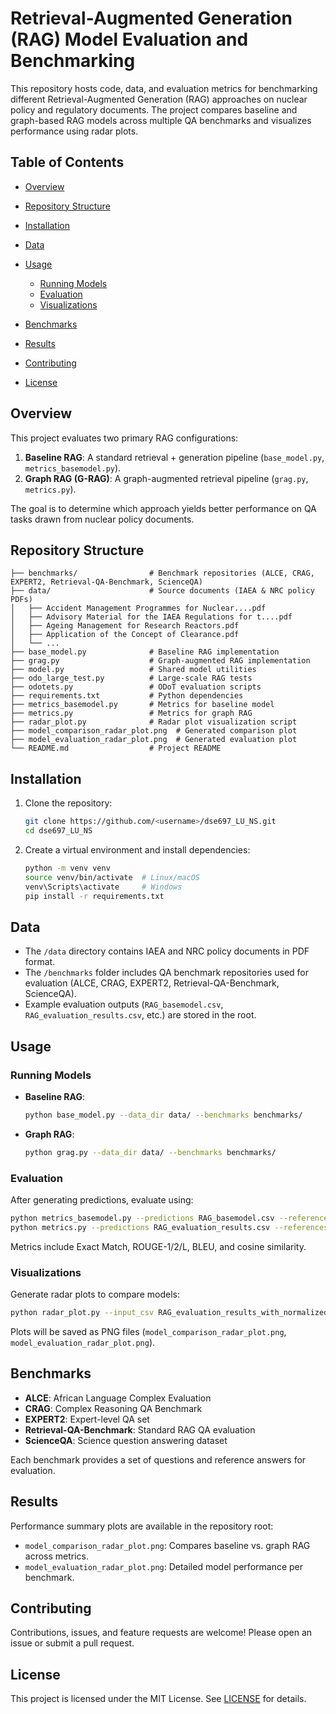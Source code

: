 # Retrieval-Augmented Generation (RAG) Model Evaluation and Benchmarking

This repository hosts code, data, and evaluation metrics for benchmarking different Retrieval-Augmented Generation (RAG) approaches on nuclear policy and regulatory documents. The project compares baseline and graph-based RAG models across multiple QA benchmarks and visualizes performance using radar plots.

## Table of Contents

* [Overview](#overview)
* [Repository Structure](#repository-structure)
* [Installation](#installation)
* [Data](#data)
* [Usage](#usage)

  * [Running Models](#running-models)
  * [Evaluation](#evaluation)
  * [Visualizations](#visualizations)
* [Benchmarks](#benchmarks)
* [Results](#results)
* [Contributing](#contributing)
* [License](#license)

## Overview

This project evaluates two primary RAG configurations:

1. **Baseline RAG**: A standard retrieval + generation pipeline (`base_model.py`, `metrics_basemodel.py`).
2. **Graph RAG (G-RAG)**: A graph-augmented retrieval pipeline (`grag.py`, `metrics.py`).

The goal is to determine which approach yields better performance on QA tasks drawn from nuclear policy documents.

## Repository Structure

```
├── benchmarks/                # Benchmark repositories (ALCE, CRAG, EXPERT2, Retrieval-QA-Benchmark, ScienceQA)
├── data/                      # Source documents (IAEA & NRC policy PDFs)
│   ├── Accident Management Programmes for Nuclear....pdf
│   ├── Advisory Material for the IAEA Regulations for t....pdf
│   ├── Ageing Management for Research Reactors.pdf
│   ├── Application of the Concept of Clearance.pdf
│   └── ...
├── base_model.py              # Baseline RAG implementation
├── grag.py                    # Graph-augmented RAG implementation
├── model.py                   # Shared model utilities
├── odo_large_test.py          # Large-scale RAG tests
├── odotets.py                 # ODoT evaluation scripts
├── requirements.txt           # Python dependencies
├── metrics_basemodel.py       # Metrics for baseline model
├── metrics.py                 # Metrics for graph RAG
├── radar_plot.py              # Radar plot visualization script
├── model_comparison_radar_plot.png  # Generated comparison plot
├── model_evaluation_radar_plot.png  # Generated evaluation plot
└── README.md                  # Project README
```

## Installation

1. Clone the repository:

   ```bash
   git clone https://github.com/<username>/dse697_LU_NS.git
   cd dse697_LU_NS
   ```
2. Create a virtual environment and install dependencies:

   ```bash
   python -m venv venv
   source venv/bin/activate  # Linux/macOS
   venv\Scripts\activate     # Windows
   pip install -r requirements.txt
   ```

## Data

* The `/data` directory contains IAEA and NRC policy documents in PDF format.
* The `/benchmarks` folder includes QA benchmark repositories used for evaluation (ALCE, CRAG, EXPERT2, Retrieval-QA-Benchmark, ScienceQA).
* Example evaluation outputs (`RAG_basemodel.csv`, `RAG_evaluation_results.csv`, etc.) are stored in the root.

## Usage

### Running Models

* **Baseline RAG**:

  ```bash
  python base_model.py --data_dir data/ --benchmarks benchmarks/
  ```

* **Graph RAG**:

  ```bash
  python grag.py --data_dir data/ --benchmarks benchmarks/
  ```

### Evaluation

After generating predictions, evaluate using:

```bash
python metrics_basemodel.py --predictions RAG_basemodel.csv --references benchmarks/...
python metrics.py --predictions RAG_evaluation_results.csv --references benchmarks/...
```

Metrics include Exact Match, ROUGE-1/2/L, BLEU, and cosine similarity.

### Visualizations

Generate radar plots to compare models:

```bash
python radar_plot.py --input_csv RAG_evaluation_results_with_normalized_scores.csv
```

Plots will be saved as PNG files (`model_comparison_radar_plot.png`, `model_evaluation_radar_plot.png`).

## Benchmarks

* **ALCE**: African Language Complex Evaluation
* **CRAG**: Complex Reasoning QA Benchmark
* **EXPERT2**: Expert-level QA set
* **Retrieval-QA-Benchmark**: Standard RAG QA evaluation
* **ScienceQA**: Science question answering dataset

Each benchmark provides a set of questions and reference answers for evaluation.

## Results

Performance summary plots are available in the repository root:

* `model_comparison_radar_plot.png`: Compares baseline vs. graph RAG across metrics.
* `model_evaluation_radar_plot.png`: Detailed model performance per benchmark.

## Contributing

Contributions, issues, and feature requests are welcome! Please open an issue or submit a pull request.

## License

This project is licensed under the MIT License. See [LICENSE](LICENSE) for details.

